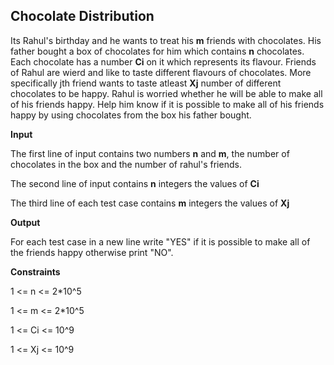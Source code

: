 ## Chocolate Distribution

Its Rahul's birthday and he wants to treat his **m** friends with chocolates. His father bought a box of chocolates for him which contains **n** chocolates. Each chocolate has a number **Ci** on it which represents its flavour. Friends of Rahul are wierd and like to taste different flavours of chocolates. More specifically jth friend wants to taste atleast **Xj** number of different chocolates to be happy. Rahul is worried whether he will be able to make all of his friends happy. Help him know if it is possible to make all of his friends happy by using chocolates from the box his father bought.

**Input**

The first line of input contains two numbers **n** and **m**, the number of chocolates in the box and the number of rahul's friends.

The second line of input contains **n** integers the values of **Ci**

The third line of each test case contains **m** integers the values of **Xj**

**Output**

For each test case in a new line write "YES" if it is possible to make all of the friends happy otherwise print "NO".

**Constraints**

1 <= n <= 2*10^5

1 <= m <= 2*10^5

1 <= Ci <= 10^9

1 <= Xj <= 10^9

